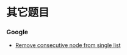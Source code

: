 # 其它题目

### Google
 - [Remove consecutive node from single list](leetcode/src/RemoveDuplicateList.java)